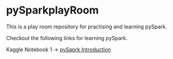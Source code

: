 # pySparkplayRoom
This is a play room repository for practising and learning pySpark.

Checkout the following links for learning pySpark.

Kaggle Notebook 1 -> [pySaprk Introduction](https://www.kaggle.com/code/prathamsoneja/sparkplayroom)
